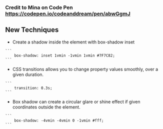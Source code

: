 ### Credit to Mina on Code Pen https://codepen.io/codeanddream/pen/abwGgmJ

## New Techniques
- Create a shadow inside the element with box-shadow inset

````
```
    box-shadow: inset 1vmin -1vmin 1vmin #7F7C82;
```
````

- CSS transitions allows you to change property values smoothly, over a given duration.


````
```
    transition: 0.3s;
```
````

- Box shadow can create a circular glare or shine effect if given coordinates outside the element.


````
```
    box-shadow: -4vmin -4vmin 0 -1vmin #fff;
```
````